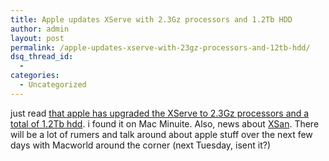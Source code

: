 ```yaml
---
title: Apple updates XServe with 2.3Gz processors and 1.2Tb HDD
author: admin
layout: post
permalink: /apple-updates-xserve-with-23gz-processors-and-12tb-hdd/
dsq_thread_id:
  - 
categories:
  - Uncategorized
---
```

just read [that apple has upgraded the XServe to 2.3Gz processors and a total of 1.2Tb hdd][1]. i found it on Mac Minuite. Also, news about [XSan][2]. There will be a lot of rumers and talk around about apple stuff over the next few days with Macworld around the corner (next Tuesday, isent it?)

 [1]: http://www.macminute.com/2005/01/04/xserveg5/
 [2]: http://www.macminute.com/2005/01/04/xsan/